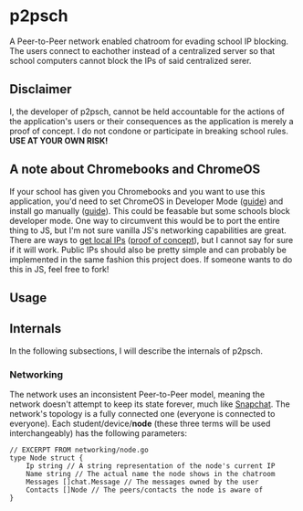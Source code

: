 # p2psch
A Peer-to-Peer network enabled chatroom for evading school IP blocking. The users connect to eachother instead of a centralized server so that school computers cannot block the IPs of said centralized serer.

## Disclaimer
I, the developer of p2psch, cannot be held accountable for the actions of the application's users or their consequences as the application is merely a proof of concept. I do not condone or participate in breaking school rules. **USE AT YOUR OWN RISK!**

## A note about Chromebooks and ChromeOS
If your school has given you Chromebooks and you want to use this application, you'd need to set ChromeOS in Developer Mode ([guide](https://www.howtogeek.com/210817/how-to-enable-developer-mode-on-your-chromebook/)) and install go manually ([guide](https://github.com/golang/go/wiki/ChromeOS)). This could be feasable but some schools block developer mode. One way to circumvent this would be to port the entire thing to JS, but I'm not sure vanilla JS's networking capabilities are great. There are ways to [get local IPs](https://tools.ietf.org/html/draft-ietf-rtcweb-security-arch-07#section-5.4) ([proof of concept](net.ipcalf.com)), but I cannot say for sure if it will work. Public IPs should also be pretty simple and can probably be implemented in the same fashion this project does. If someone wants to do this in JS, feel free to fork!

## Usage

## Internals
In the following subsections, I will describe the internals of p2psch.

### Networking
The network uses an inconsistent Peer-to-Peer model, meaning the network doesn't attempt to keep its state forever, much like [Snapchat](https://www.snapchat.com/).  The network's topology is a fully connected one (everyone is connected to everyone). Each student/device/**node** (these three terms will be used interchangeably) has the following parameters:
```golang
// EXCERPT FROM networking/node.go
type Node struct {
	Ip string // A string representation of the node's current IP
	Name string // The actual name the node shows in the chatroom
	Messages []chat.Message // The messages owned by the user
	Contacts []Node // The peers/contacts the node is aware of
}
```